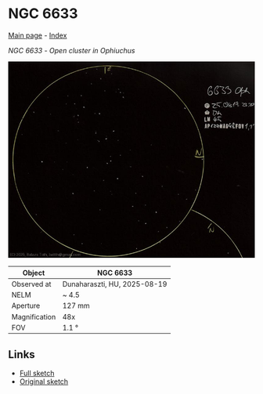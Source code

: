 # NGC 6633

[Main page](../index.md) - [Index](../pages/obj_index.md)

_NGC 6633_ - _Open cluster in Ophiuchus_  

![NGC 6633](../img/ngc-6633-20250820.jpg)

Object | NGC 6633
-|-
Observed at | Dunaharaszti, HU, 2025-08-19
NELM | ~ 4.5
Aperture | 127 mm
Magnification | 48x
FOV | 1.1 °


## Links

- [Full sketch](../img/ngc-6633-m57-20250820.jpg)
- [Original sketch](../scan/20250820_1.jpg)
